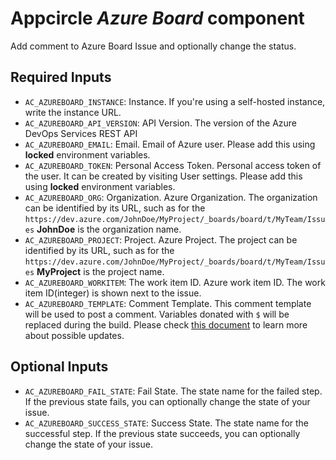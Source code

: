 # Appcircle _Azure Board_ component

Add comment to Azure Board Issue and optionally change the status.

## Required Inputs

- `AC_AZUREBOARD_INSTANCE`: Instance. If you're using a self-hosted instance, write the instance URL.
- `AC_AZUREBOARD_API_VERSION`: API Version. The version of the Azure DevOps Services REST API
- `AC_AZUREBOARD_EMAIL`: Email. Email of Azure user. Please add this using **locked** environment variables.
- `AC_AZUREBOARD_TOKEN`: Personal Access Token. Personal access token of the user. It can be created by visiting User settings. Please add this using **locked** environment variables.
- `AC_AZUREBOARD_ORG`: Organization. Azure Organization. The organization can be identified by its URL, such as for the `https://dev.azure.com/JohnDoe/MyProject/_boards/board/t/MyTeam/Issues` **JohnDoe** is the organization name.
- `AC_AZUREBOARD_PROJECT`: Project. Azure Project. The project can be identified by its URL, such as for the `https://dev.azure.com/JohnDoe/MyProject/_boards/board/t/MyTeam/Issues` **MyProject** is the project name.
- `AC_AZUREBOARD_WORKITEM`: The work item ID. Azure work item ID. The work item ID(integer) is shown next to the issue.
- `AC_AZUREBOARD_TEMPLATE`: Comment Template. This comment template will be used to post a comment. Variables donated with `$` will be replaced during the build. Please check [this document](https://learn.microsoft.com/en-us/rest/api/azure/devops/wit/work-items/update?view=azure-devops-rest-7.0) to learn more about possible updates.

## Optional Inputs

- `AC_AZUREBOARD_FAIL_STATE`: Fail State. The state name for the failed step. If the previous state fails, you can optionally change the state of your issue.
- `AC_AZUREBOARD_SUCCESS_STATE`: Success State. The state name for the successful step. If the previous state succeeds, you can optionally change the state of your issue.
